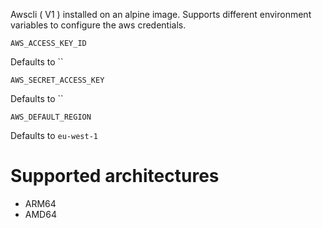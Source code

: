 Awscli ( V1 ) installed on an alpine image. Supports different environment variables to configure the aws credentials.

~~~
AWS_ACCESS_KEY_ID
~~~
Defaults to ``

~~~
AWS_SECRET_ACCESS_KEY
~~~
Defaults to ``

~~~
AWS_DEFAULT_REGION
~~~
Defaults to `eu-west-1`

# Supported architectures
- ARM64
- AMD64

